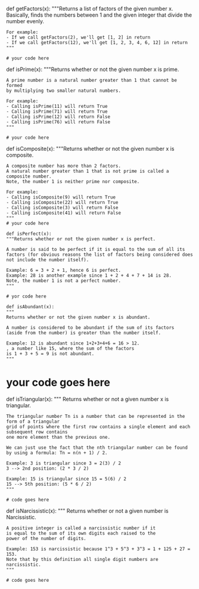 
def getFactors(x):
    """Returns a list of factors of the given number x.
    Basically, finds the numbers between 1 and the given integer that divide the number evenly.

    For example:
    - If we call getFactors(2), we'll get [1, 2] in return
    - If we call getFactors(12), we'll get [1, 2, 3, 4, 6, 12] in return
    """
    
    # your code here
   

def isPrime(x):
    """Returns whether or not the given number x is prime.

    A prime number is a natural number greater than 1 that cannot be formed
    by multiplying two smaller natural numbers.

    For example:
    - Calling isPrime(11) will return True
    - Calling isPrime(71) will return True
    - Calling isPrime(12) will return False
    - Calling isPrime(76) will return False
    """
    
    # your code here
    
def isComposite(x):
    """Returns whether or not the given number x is composite.

    A composite number has more than 2 factors.
    A natural number greater than 1 that is not prime is called a composite number.
    Note, the number 1 is neither prime nor composite.

    For example:
    - Calling isComposite(9) will return True
    - Calling isComposite(22) will return True
    - Calling isComposite(3) will return False
    - Calling isComposite(41) will return False
    """
    # your code here

    def isPerfect(x):
    """Returns whether or not the given number x is perfect.

    A number is said to be perfect if it is equal to the sum of all its
    factors (for obvious reasons the list of factors being considered does
    not include the number itself).

    Example: 6 = 3 + 2 + 1, hence 6 is perfect.
    Example: 28 is another example since 1 + 2 + 4 + 7 + 14 is 28.
    Note, the number 1 is not a perfect number.
    """
    
    # yor code here

    def isAbundant(x):
    """
    Returns whether or not the given number x is abundant.

    A number is considered to be abundant if the sum of its factors
    (aside from the number) is greater than the number itself.

    Example: 12 is abundant since 1+2+3+4+6 = 16 > 12.
    , a number like 15, where the sum of the factors
    is 1 + 3 + 5 = 9 is not abundant.
    """

   # your code goes here 

 def isTriangular(x):
    """
    Returns whether or not a given number x is triangular.
    
    The triangular number Tn is a number that can be represented in the form of a triangular 
    grid of points where the first row contains a single element and each subsequent row contains 
    one more element than the previous one.
    
    We can just use the fact that the nth triangular number can be found by using a formula: Tn = n(n + 1) / 2.
    
    Example: 3 is triangular since 3 = 2(3) / 2
    3 --> 2nd position: (2 * 3 / 2)
    
    Example: 15 is triangular since 15 = 5(6) / 2
    15 --> 5th position: (5 * 6 / 2)
    """
    
    # code goes here
    
  def isNarcissistic(x):
    """
    Returns whether or not a given number is Narcissistic.

    A positive integer is called a narcissistic number if it
    is equal to the sum of its own digits each raised to the
    power of the number of digits.

    Example: 153 is narcissistic because 1^3 + 5^3 + 3^3 = 1 + 125 + 27 = 153.
    Note that by this definition all single digit numbers are narcissistic.
    """
    
    # code goes here

